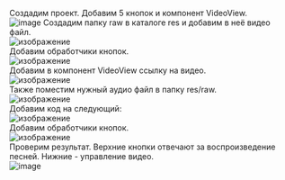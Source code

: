 Создадим проект. Добавим 5 кнопок и компонент VideoView.  
![image](https://user-images.githubusercontent.com/34157509/137525328-96ab592f-4a29-4ff3-b581-63582e9e96ae.png) 
Создадим папку raw в каталоге res и добавим в неё видео файл.  
![изображение](https://user-images.githubusercontent.com/79984303/134461862-7e7ad146-d2e3-4589-93e5-26c27066986c.png)  
Добавим обработчики кнопок.  
![изображение](https://user-images.githubusercontent.com/79984303/134461959-dabb1c21-b317-4c33-a0ca-1e10f06b71c9.png)  
Добавим в компонент VideoView ссылку на видео.  
![изображение](https://user-images.githubusercontent.com/79984303/134462052-036544a4-0f66-4431-a0e1-9333cc98fdbc.png)    
Также поместим нужный аудио файл в папку res/raw.  
![изображение](https://user-images.githubusercontent.com/79984303/134464803-37acdac9-554c-44e2-a0ce-364c9eccbd63.png)  
Добавим код на следующий:  
![изображение](https://user-images.githubusercontent.com/79984303/134464904-209b59ad-f0cf-45b0-90ad-7f1935aff2b5.png)  
Добавим обработчики кнопок.  
![изображение](https://user-images.githubusercontent.com/79984303/134465004-e2ad5988-6aff-4445-a3a8-c64b1d1bd8f4.png)  
Проверим результат. Верхние кнопки отвечают за воспроизведение песней. Нижние - управление видео.  
![image](https://user-images.githubusercontent.com/34157509/137525561-ec34914c-68d2-40ee-8288-dfb66828bbb1.png)









